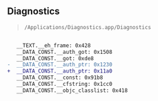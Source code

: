 ## Diagnostics

> `/Applications/Diagnostics.app/Diagnostics`

```diff

   __TEXT.__eh_frame: 0x428
   __DATA_CONST.__auth_got: 0x1508
   __DATA_CONST.__got: 0xde8
-  __DATA_CONST.__auth_ptr: 0x1230
+  __DATA_CONST.__auth_ptr: 0x11a0
   __DATA_CONST.__const: 0x91b8
   __DATA_CONST.__cfstring: 0x1cc0
   __DATA_CONST.__objc_classlist: 0x418

```
